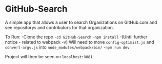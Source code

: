 # GitHub-Search

A simple app that allows a user to search Organizations on GitHub.com and see repositorys and contributors for that organization.

To Run: 
-Clone the repo
-`cd GitHub-Search`
-`npm install`
-(Until further notice - related to webpack -v) Will need to move `config-optimist.js` and `convert-argv.js` into `node_modules/webpack/bin/`
-`npm run dev`

Project will then be seen on `localhost:8081`
